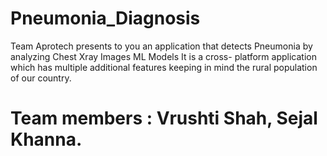 # Pneumonia_Diagnosis
Team Aprotech presents to you an application that detects Pneumonia by analyzing Chest Xray Images ML Models
It is a cross- platform application which has multiple additional features keeping in mind the rural population of our country.
# Team members : Vrushti Shah, Sejal Khanna.
